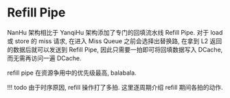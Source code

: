 # Refill Pipe

NanHu 架构相比于 YanqiHu 架构添加了专门的回填流水线 Refill Pipe. 对于 load 或 store 的 miss 请求, 在进入 Miss Queue 之前会选择出替换路, 在拿到 L2 返回的数据后就可以发送到 Refill Pipe, 因此只需要一拍即可将回填数据写入 DCache, 而无需再访问一遍 DCache.

refill pipe 在资源争用中的优先级最高, balabala.

!!! todo
    由于时序原因, refill 操作打了多拍. 这里逐周期介绍 refill 期间各拍的动作. 
